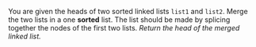 You are given the heads of two sorted linked lists `list1` and `list2`.
Merge the two lists in a one **sorted** list. The list should be made by splicing together the nodes of the first two lists.
*Return the head of the merged linked list.*
